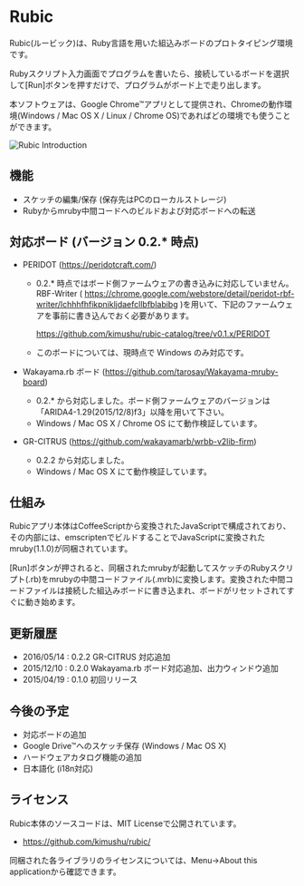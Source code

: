# Rubic
Rubic(ルービック)は、Ruby言語を用いた組込みボードのプロトタイピング環境です。

Rubyスクリプト入力画面でプログラムを書いたら、接続しているボードを選択して[Run]ボタンを押すだけで、プログラムがボード上で走り出します。

本ソフトウェアは、Google Chrome&trade;アプリとして提供され、Chromeの動作環境(Windows / Mac OS X / Linux / Chrome OS)であればどの環境でも使うことができます。

![Rubic Introduction](http://drive.google.com/uc?export=view&id=0Bwxb9sJ6SGTDZzFGb2dtM1N4OG8)

## 機能
- スケッチの編集/保存 (保存先はPCのローカルストレージ)
- Rubyからmruby中間コードへのビルドおよび対応ボードへの転送

## 対応ボード (バージョン 0.2.\* 時点)
- PERIDOT (https://peridotcraft.com/)
  - 0.2.\* 時点ではボード側ファームウェアの書き込みに対応していません。
    RBF-Writer ( https://chrome.google.com/webstore/detail/peridot-rbf-writer/lchhhfhfikpnikljdaefcllbfblabibg )を用いて、下記のファームウェアを事前に書き込んでおく必要があります。

    https://github.com/kimushu/rubic-catalog/tree/v0.1.x/PERIDOT
  - このボードについては、現時点で Windows のみ対応です。

- Wakayama.rb ボード (https://github.com/tarosay/Wakayama-mruby-board)
  - 0.2.\* から対応しました。ボード側ファームウェアのバージョンは「ARIDA4-1.29(2015/12/8)f3」以降を用いて下さい。
  - Windows / Mac OS X / Chrome OS にて動作検証しています。

- GR-CITRUS (https://github.com/wakayamarb/wrbb-v2lib-firm)
  - 0.2.2 から対応しました。
  - Windows / Mac OS X にて動作検証しています。

## 仕組み
Rubicアプリ本体はCoffeeScriptから変換されたJavaScriptで構成されており、その内部には、emscriptenでビルドすることでJavaScriptに変換されたmruby(1.1.0)が同梱されています。

[Run]ボタンが押されると、同梱されたmrubyが起動してスケッチのRubyスクリプト(.rb)をmrubyの中間コードファイル(.mrb)に変換します。変換された中間コードファイルは接続した組込みボードに書き込まれ、ボードがリセットされてすぐに動き始めます。
## 更新履歴
- 2016/05/14 : 0.2.2 GR-CITRUS 対応追加
- 2015/12/10 : 0.2.0 Wakayama.rb ボード対応追加、出力ウィンドウ追加
- 2015/04/19 : 0.1.0 初回リリース

## 今後の予定
- 対応ボードの追加
- Google Drive&trade;へのスケッチ保存 (Windows / Mac OS X)
- ハードウェアカタログ機能の追加
- 日本語化 (i18n対応)

## ライセンス
Rubic本体のソースコードは、MIT Licenseで公開されています。
- https://github.com/kimushu/rubic/

同梱された各ライブラリのライセンスについては、Menu→About this applicationから確認できます。
